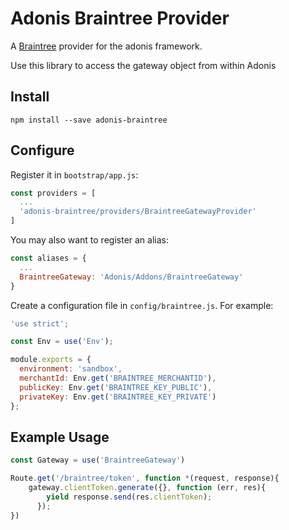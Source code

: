 # Adonis Braintree Provider
A [Braintree](https://github.com/braintree/braintree_node) provider for the adonis framework.

Use this library to access the gateway object from within Adonis

## Install
```
npm install --save adonis-braintree
```

## Configure
Register it in `bootstrap/app.js`:

```javascript
const providers = [
  ...
  'adonis-braintree/providers/BraintreeGatewayProvider'
]
```
You may also want to register an alias:
```javascript
const aliases = {
  ...
  BraintreeGateway: 'Adonis/Addons/BraintreeGateway'
}
```

Create a configuration file in `config/braintree.js`. For example:

```javascript
'use strict';

const Env = use('Env');

module.exports = {
  environment: 'sandbox',
  merchantId: Env.get('BRAINTREE_MERCHANTID'),
  publicKey: Env.get('BRAINTREE_KEY_PUBLIC'),
  privateKey: Env.get('BRAINTREE_KEY_PRIVATE')
};

```

## Example Usage

```javascript
const Gateway = use('BraintreeGateway')

Route.get('/braintree/token', function *(request, response){
    gateway.clientToken.generate({}, function (err, res){
        yield response.send(res.clientToken);
      });
})
```
